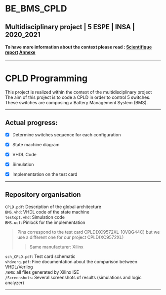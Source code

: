 # BE_BMS_CPLD

## Multidisciplinary project | 5 ESPE | INSA | 2020_2021


#### To have more information about the context please read : [Scientifique report](https://github.com/emmadevao/BE_BMS_CPLD/blob/master/Scientific_Report.pdf) [Annexe](https://github.com/emmadevao/BE_BMS_CPLD/blob/master/Annexe_ProjetInter_Report.pdf)

---

#  CPLD Programming 


This project is realized within the context of the multidisciplinary project   
The aim of this project is to code a CPLD in order to control 5 switches. These switches are composing a Battery Management System (BMS). 


--- 

## Actual progress:

- [x] Determine switches sequence for each configuration
- [x] State machine diagram
- [x] VHDL Code
- [x] Simulation 
- [x] Implementation on the test card


---


## Repository organisation 

`CPLD.pdf`: Description of the global architecture  
`BMS.vhd`: VHDL code of the state machine   
`testcpt.vhd`: Simulation code  
`BMS.ucf`: Pinlock for the implementation     
> Pins correspond to the test card CPLD(XC9572XL-10VQG44C) but we use a different one for our project CPLD(XC9572XL)  
>> Same manufacturer: Xilinx    

`sch_CPLD.pdf`: Test card schematic  
`vhdverg.pdf`: Fine documentation about the comparison between VHDL/Verilog  
`/BMS`: all files generated by Xilinx ISE  
`/Screenshots`: Several screenshots of results (simulations and logic analyzer)  



--- 
